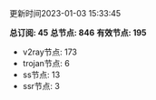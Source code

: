 更新时间2023-01-03 15:33:45

**总订阅: 45**
**总节点: 846**
**有效节点: 195**
- v2ray节点: 173
- trojan节点: 6
- ss节点: 13
- ssr节点: 3
